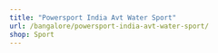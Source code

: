 ```yaml
---
title: "Powersport India Avt Water Sport"
url: /bangalore/powersport-india-avt-water-sport/
shop: Sport
---
```

